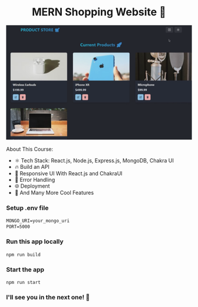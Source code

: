 <h1 align="center">MERN Shopping Website 🚀</h1>

![Demo App](/frontend/public/screenshot-for-readme.png)

About This Course:

- ⚛️ Tech Stack: React.js, Node.js, Express.js, MongoDB, Chakra UI
- 🔥 Build an API
- 📱 Responsive UI With React.js and ChakraUI
- 🐞 Error Handling
- 🌐 Deployment
- 🚀 And Many More Cool Features

### Setup .env file

```shell
MONGO_URI=your_mongo_uri
PORT=5000
```

### Run this app locally

```shell
npm run build
```

### Start the app

```shell
npm run start
```

### I'll see you in the next one! 🚀
